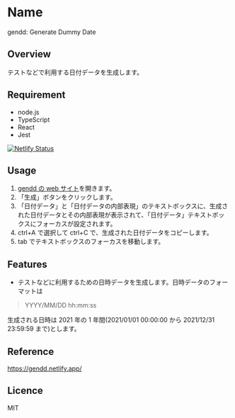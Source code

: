 # Name

gendd: Generate Dummy Date

## Overview

テストなどで利用する日付データを生成します。

## Requirement

- node.js
- TypeScript
- React
- Jest

[![Netlify Status](https://api.netlify.com/api/v1/badges/55fb156b-613b-494a-ba92-acd251d017e4/deploy-status)](https://gendd.netlify.app/)

## Usage

1. [gendd の web サイト](https://gendd.netlify.app/)を開きます。
2. 「生成」ボタンをクリックします。
3. 「日付データ」と「日付データの内部表現」のテキストボックスに、生成された日付データとその内部表現が表示されて、「日付データ」テキストボックスにフォーカスが設定されます。
4. ctrl+A で選択して ctrl+C で、生成された日付データをコピーします。
5. tab でテキストボックスのフォーカスを移動します。

## Features

- テストなどに利用するための日時データを生成します。日時データのフォーマットは

> YYYY/MM/DD hh:mm:ss

生成される日時は 2021 年の 1 年間(2021/01/01 00:00:00 から 2021/12/31 23:59:59 まで)とします。

## Reference

<https://gendd.netlify.app/>

## Licence

MIT
